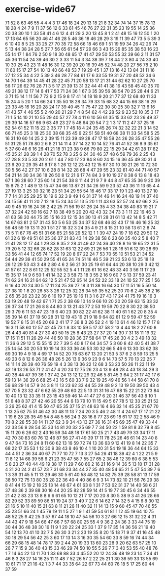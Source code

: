# exercise-wide67
71
52
8
63
46
55
4
4
4
3
17
46
18
24
29
13
18
21
8
32
34
74
14
37
15
78
13
18
28
4
24
7
9
11
37
56
12
6
33
61
45
46
76
27
22
31
35
23
19
55
14
25
36
20
38
30
10
1
33
58
41
4
6
12
4
41
29
3
20
13
45
8
1
2
41
48
15
16
12
50
1
20
17
13
64
65
56
20
46
41
46
28
5
46
36
18
46
28
29
3
19
11
39
47
73
5
5
39
3
6
10
40
8
5
25
33
25
27
70
35
72
58
66
18
46
69
1
51
19
59
34
26
42
26
74
5
13
44
38
24
28
5
27
7
56
65
61
54
57
29
66
3
43
15
29
85
35
38
50
16
23
55
14
17
1
84
76
2
50
9
18
30
48
65
17
41
47
29
50
53
55
32
39
66
2
11
31
57
45
36
11
54
24
39
46
30
2
3
33
11
54
3
34
38
39
7
18
44
2
3
80
4
24
33
40
10
30
25
43
23
11
48
16
30
12
39
20
20
16
39
45
52
74
48
20
27
56
78
2
10
11
60
15
17
27
54
10
13
40
66
48
53
7
19
29
45
1
37
13
16
42
13
84
31
11
16
27
12
25
34
4
22
5
39
3
46
28
77
84
61
17
6
33
55
19
31
37
20
48
52
34
6
14
70
1
64
39
14
45
41
28
22
45
71
20
58
13
17
21
31
44
62
62
10
27
25
70
56
17
26
62
76
28
71
3
5
17
21
39
13
31
32
44
41
41
38
16
43
58
45
40
35
70
49
21
38
12
17
14
6
41
7
53
71
24
36
1
67
3
35
39
56
38
54
70
25
28
44
6
21
3
71
15
14
1
11
56
7
72
9
2
15
9
8
17
41
14
18
18
9
20
21
77
37
12
68
40
11
33
15
24
4
5
20
1
14
66
24
1
35
50
18
28
34
79
33
15
68
32
44
15
66
38
16
29
23
33
45
16
16
20
28
24
17
39
40
45
11
75
47
22
30
30
25
30
32
7
13
6
16
41
43
57
4
46
55
5
2
40
20
21
29
7
4
8
54
62
4
42
28
52
9
23
52
10
35
3
17
71
1
5
14
10
21
10
55
29
40
57
27
78
4
11
6
10
56
61
35
15
33
62
23
26
49
37
29
39
14
16
57
66
9
63
49
23
27
5
48
64
20
54
7
2
1
3
17
11
2
47
37
25
16
52
54
61
52
11
15
22
3
35
77
1
7
45
18
4
24
35
45
26
74
32
32
22
21
3
14
52
66
71
45
25
3
18
25
30
38
68
35
45
6
22
51
58
51
40
68
38
11
33
54
58
5
25
16
31
10
60
14
25
2
2
39
15
11
23
39
49
28
47
17
18
59
24
26
28
35
47
55
26
51
31
25
51
78
80
2
6
8
21
14
11
4
37
14
32
10
14
52
76
41
41
52
36
8
9
35
61
5
37
60
46
6
16
26
41
21
18
31
23
38
9
66
79
80
22
15
29
34
42
61
28
17
82
45
25
21
28
39
1
4
28
70
52
78
3
25
6
24
30
46
37
48
6
59
79
36
2
25
43
27
28
8
23
5
33
20
2
61
1
44
7
80
17
23
84
8
60
24
15
16
36
45
49
30
31
4
23
6
20
2
29
35
41
8
17
8
1
26
12
12
23
43
12
15
67
30
10
30
21
26
10
72
30
30
5
56
42
27
37
10
6
28
8
14
32
28
68
4
47
29
55
23
32
81
40
44
71
40
57
54
21
14
30
34
36
18
26
50
8
12
21
6
17
74
84
3
9
10
19
27
8
38
6
13
8
18
43
67
1
36
28
60
7
25
60
14
21
54
38
8
11
44
21
9
7
9
44
8
47
65
35
36
9
20
39
15
8
75
2
1
48
9
13
15
47
34
66
13
87
21
34
26
59
9
23
52
43
36
11
13
65
4
4
27
19
13
3
25
30
32
16
23
51
34
29
55
54
16
46
17
33
17
19
1
23
40
13
27
10
7
7
14
31
25
29
25
10
19
6
32
3
9
49
1
6
31
37
14
46
14
16
24
48
19
14
37
40
24
15
56
41
11
20
7
12
18
15
24
34
51
13
5
20
1
11
43
63
52
57
24
62
66
2
25
40
9
45
19
16
24
36
2
42
25
71
56
19
81
26
24
35
4
33
34
38
40
83
19
21
7
37
32
24
42
50
16
62
7
18
38
49
5
20
20
42
43
32
34
73
3
1
11
22
16
46
3
41
63
58
30
44
75
35
15
16
23
12
15
34
30
13
41
28
31
61
13
42
14
8
5
42
71
14
67
63
81
2
57
31
43
50
5
6
53
25
34
37
52
68
46
82
43
17
16
46
16
25
32
56
48
59
19
13
11
20
1
51
27
18
32
3
24
35
4
9
21
8
15
21
10
58
13
61
2
8
74
75
5
11
67
76
45
51
31
66
85
21
58
29
52
12
1
1
39
47
24
19
7
18
62
29
50
12
61
32
6
19
49
51
61
25
36
37
21
83
43
14
29
38
58
6
23
60
35
40
2
5
8
40
7
21
41
28
12
17
44
1
29
33
8
35
2
28
41
49
42
24
36
40
28
8
16
19
65
22
31
5
79
20
5
12
32
66
28
62
28
31
63
12
22
69
21
26
56
1
28
16
51
6
12
39
28
69
33
56
41
44
12
65
74
17
52
19
20
8
67
22
24
7
53
70
55
10
51
53
21
34
52
54
44
29
39
41
50
29
55
41
65
24
74
51
16
46
5
39
21
23
53
6
13
25
18
18
26
12
29
53
43
3
48
2
80
4
6
2
56
21
30
25
19
61
64
44
20
38
10
29
3
42
12
41
57
61
22
8
61
12
25
52
55
52
5
4
1
11
28
61
16
62
48
33
40
3
56
11
17
29
15
35
17
14
9
6
50
1
41
14
32
2
3
58
73
18
3
55
2
16
9
60
7
5
13
37
59
23
41
74
62
24
16
21
64
62
12
5
21
47
52
65
14
24
52
22
33
18
24
10
52
77
25
1
56
6
16
40
20
24
30
5
17
11
24
25
36
27
18
3
11
38
16
64
30
17
11
51
16
5
50
14
27
38
10
1
8
20
26
53
3
26
12
25
32
28
34
59
35
52
25
20
70
6
2
45
38
2
16
2
65
35
26
23
22
39
6
16
19
7
25
19
16
11
3
1
6
27
43
17
24
41
75
19
16
16
3
53
19
20
48
19
42
67
1
71
25
2
38
69
10
14
9
66
10
20
20
20
59
63
15
33
32
26
37
34
17
21
26
8
8
44
80
3
13
21
43
77
2
53
19
59
70
22
8
30
22
38
50
29
3
79
6
11
53
47
23
19
6
40
23
30
82
22
41
62
38
11
40
61
1
62
20
8
35
4
35
39
14
61
37
19
50
28
31
12
19
43
19
21
9
18
9
64
82
81
12
9
59
47
52
59
19
52
7
8
15
31
45
20
69
2
41
17
7
36
8
3
26
52
2
4
19
10
61
4
46
12
15
7
17
8
16
3
11
58
60
12
57
42
45
73
1
8
33
10
59
5
17
37
58
2
13
4
44
18
2
27
60
8
26
4
43
40
81
4
27
30
40
50
15
25
8
43
23
27
37
20
14
30
7
31
18
11
19
32
17
15
11
51
11
26
29
44
46
50
10
28
36
37
58
64
17
45
26
30
4
2
3
49
18
32
11
36
6
29
12
5
15
55
15
22
7
39
5
40
8
17
64
34
57
5
3
60
8
42
40
5
41
38
7
25
14
54
30
20
53
10
19
14
33
33
36
46
53
30
32
66
5
46
6
13
30
33
62
38
69
30
19
4
9
18
4
69
17
14
52
20
76
63
67
13
20
21
53
5
37
6
2
8
59
13
25
5
49
23
6
8
12
6
26
36
48
26
5
26
13
9
36
9
23
9
6
14
73
57
5
70
13
22
25
7
14
11
14
28
39
40
76
59
19
4
3
38
13
36
22
12
68
3
53
23
50
26
11
22
11
19
42
19
13
26
53
71
2
41
47
4
20
24
12
75
26
23
4
13
9
48
28
4
43
18
34
29
3
40
38
44
47
39
36
1
37
42
24
13
12
12
29
32
46
5
81
45
3
64
2
31
17
42
17
6
59
13
14
36
39
6
68
25
43
16
5
60
33
7
9
32
19
25
49
46
56
1
44
58
61
70
8
56
68
29
14
57
9
24
3
8
11
13
23
62
33
44
55
29
48
9
2
13
19
50
39
50
43
4
87
70
5
23
32
47
6
62
55
29
48
60
22
5
13
31
31
16
47
68
15
22
21
22
73
84
10
40
13
12
33
35
11
23
15
43
59
46
14
41
47
27
6
20
31
46
37
56
43
8
10
1
51
6
48
8
37
27
42
46
20
55
44
6
13
79
10
11
15
49
5
67
78
5
12
33
25
21
52
3
26
25
62
41
4
15
50
47
65
35
37
15
21
48
63
16
4
66
32
14
45
25
21
67
70
1
13
25
62
75
51
46
42
30
48
11
13
7
24
20
3
5
46
2
48
11
4
24
67
17
17
21
22
1
19
6
28
28
35
49
54
8
48
5
56
24
3
28
16
8
77
23
69
18
61
17
32
2
58
46
9
70
8
2
28
55
30
14
11
37
62
3
9
34
43
13
27
36
16
31
45
69
35
47
49
33
44
22
33
56
9
28
54
55
33
14
81
20
32
25
69
7
7
34
50
22
1
59
81
8
32
79
8
45
15
11
20
6
26
62
2
43
16
59
34
48
18
17
61
50
25
21
7
43
49
79
33
34
17
11
42
70
30
83
60
76
12
46
87
56
27
41
49
39
17
11
78
25
26
46
61
14
23
40
8
9
47
64
73
16
24
8
11
60
62
13
16
59
72
74
13
36
63
9
12
41
19
8
14
22
35
7
68
22
17
35
53
1
12
30
9
38
43
8
46
10
4
1
10
20
31
54
19
18
36
44
64
15
33
44
4
51
2
36
34
40
67
71
77
10
72
7
13
3
27
54
26
41
18
39
42
4
1
22
21
5
9
11
8
12
14
68
39
58
6
21
23
35
47
58
7
55
27
65
2
38
48
12
39
60
6
38
5
53
5
8
23
27
40
44
49
19
38
17
11
29
7
60
66
2
16
21
16
9
14
36
5
13
10
17
31
28
4
21
20
24
2
41
57
23
7
31
68
23
34
44
27
35
40
48
54
65
21
5
47
54
39
7
6
1
3
39
31
45
5
11
13
29
46
30
5
61
40
58
48
12
14
82
75
39
28
58
81
13
17
59
38
50
72
75
13
80
35
28
22
36
40
4
40
86
6
9
3
14
73
82
10
21
56
76
29
38
8
41
44
15
19
2
18
25
13
14
46
67
4
61
63
8
1
31
7
53
62
31
37
14
40
58
6
21
37
48
36
2
39
88
30
16
44
20
25
82
28
59
14
41
5
19
77
30
45
6
34
46
55
21
42
2
83
23
13
8
8
6
6
61
65
10
12
21
7
17
20
20
8
30
5
38
9
3
41
26
28
66
82
29
52
33
89
59
86
51
19
24
37
3
49
7
22
6
14
62
7
14
32
5
4
15
6
8
30
12
21
16
5
10
11
40
15
21
63
8
11
21
26
11
40
32
11
14
13
15
9
60
45
47
70
46
55
35
23
51
66
24
1
45
79
19
11
1
5
27
1
9
1
41
59
54
61
81
1
12
45
19
64
10
75
48
52
25
9
42
25
3
57
67
44
18
10
47
54
56
10
3
27
66
12
15
31
32
22
4
31
44
43
47
9
18
54
66
47
66
7
57
68
80
25
55
4
9
36
2
24
36
3
33
44
75
19
30
44
36
48
38
30
16
11
9
1
20
22
24
25
33
1
37
9
17
35
14
36
56
21
19
40
54
12
13
70
41
10
32
7
5
26
30
3
21
2
23
19
35
8
20
15
18
71
9
37
41
16
45
48
30
18
29
54
56
42
25
3
60
17
13
14
3
16
30
35
54
60
33
8
59
16
74
44
34
66
29
68
15
48
14
78
17
39
2
44
20
19
33
13
60
23
28
9
20
62
63
57
25
10
26
7
7
15
9
36
40
43
15
33
46
29
74
50
10
55
5
26
7
7
3
40
53
55
40
48
76
1
7
14
64
22
13
11
70
1
33
68
88
33
4
45
52
20
12
24
36
48
19
23
14
7
34
41
46
8
3
28
27
14
16
25
11
11
48
7
52
26
57
2
22
25
21
1
30
36
59
33
13
55
69
10
61
71
17
21
16
42
1
3
7
44
33
35
64
22
67
73
44
60
76
18
5
17
25
60
44
37
59
